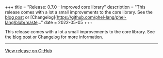 +++
title = "Release: 0.7.0 - Improved core library"
description = "This release comes with a lot a small improvements to the core library. See the [blog post](https://phel-lang.org/blog/release-0-7/) or [Changelog](https://github.com/phel-lang/phel-lang/blob/maste..."
date = 2022-05-05
+++

This release comes with a lot a small improvements to the core library. See the [blog post](https://phel-lang.org/blog/release-0-7/) or [Changelog](https://github.com/phel-lang/phel-lang/blob/master/CHANGELOG.md) for more information.

---

[View release on GitHub](https://github.com/phel-lang/phel-lang/releases/tag/v0.7.0)
